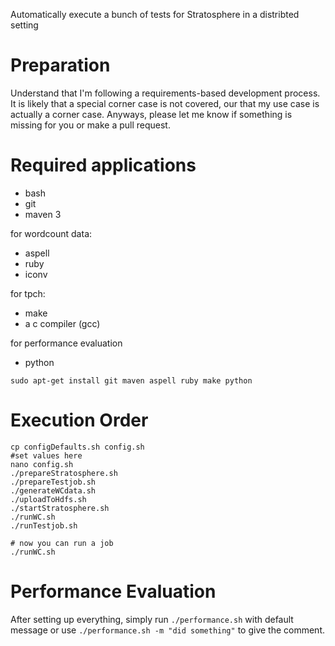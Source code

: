 Automatically execute a bunch of tests for Stratosphere in a distribted setting
####

# Preparation

Understand that I'm following a requirements-based development process.
It is likely that a special corner case is not covered, our that my use case is actually a corner case.
Anyways, please let me know if something is missing for you or make a pull request.

# Required applications
- bash
- git
- maven 3

for wordcount data:
- aspell
- ruby
- iconv

for tpch:
- make
- a c compiler (gcc)

for performance evaluation
- python

```
sudo apt-get install git maven aspell ruby make python
```

# Execution Order 

```
cp configDefaults.sh config.sh
#set values here
nano config.sh
./prepareStratosphere.sh
./prepareTestjob.sh
./generateWCdata.sh
./uploadToHdfs.sh
./startStratosphere.sh
./runWC.sh
./runTestjob.sh

# now you can run a job
./runWC.sh
```

# Performance Evaluation

After setting up everything, simply run ```./performance.sh``` with default message or use ```./performance.sh -m "did something"``` to give the comment.
